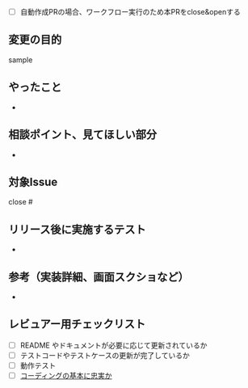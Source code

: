 - [ ] 自動作成PRの場合、ワークフロー実行のため本PRをclose&openする

## 変更の目的

sample

## やったこと

- 

## 相談ポイント、見てほしい部分

- 

## 対象Issue

close #

## リリース後に実施するテスト

- 

## 参考（実装詳細、画面スクショなど）

- 

## レビュアー用チェックリスト

- [ ] README やドキュメントが必要に応じて更新されているか
- [ ] テストコードやテストケースの更新が完了しているか
- [ ] 動作テスト
- [ ] [コーディングの基本に忠実か](https://qiita.com/umiushi_1/items/c485891d7dc8f745317f#2%E3%82%B3%E3%83%BC%E3%83%87%E3%82%A3%E3%83%B3%E3%82%B0%E3%81%AE%E5%9F%BA%E6%9C%AC%E3%81%AB%E5%BF%A0%E5%AE%9F%E3%81%8B)
